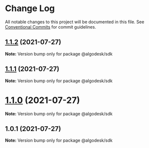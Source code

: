 # Change Log

All notable changes to this project will be documented in this file.
See [Conventional Commits](https://conventionalcommits.org) for commit guidelines.

## [1.1.2](https://github.com/algodesk-io/algodesk-monorepo/compare/@algodesk/sdk@1.1.1...@algodesk/sdk@1.1.2) (2021-07-27)

**Note:** Version bump only for package @algodesk/sdk





## [1.1.1](https://github.com/algodesk-io/algodesk-monorepo/compare/@algodesk/sdk@1.1.0...@algodesk/sdk@1.1.1) (2021-07-27)

**Note:** Version bump only for package @algodesk/sdk





# [1.1.0](https://github.com/algodesk-io/algodesk-monorepo/compare/@algodesk/sdk@1.0.1...@algodesk/sdk@1.1.0) (2021-07-27)

**Note:** Version bump only for package @algodesk/sdk





## 1.0.1 (2021-07-27)

**Note:** Version bump only for package @algodesk/sdk
